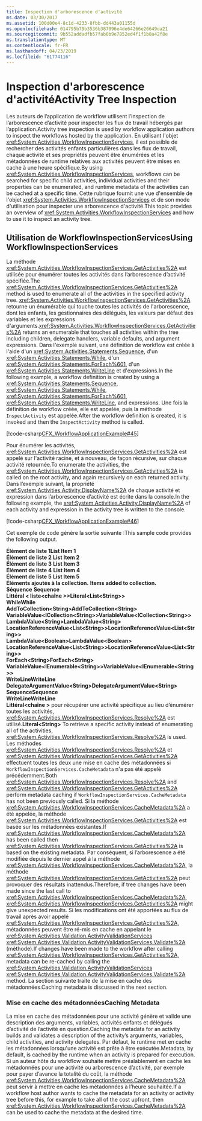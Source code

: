 ```yaml
---
title: Inspection d'arborescence d'activité
ms.date: 03/30/2017
ms.assetid: 100d00e4-8c1d-4233-8fbb-dd443a01155d
ms.openlocfilehash: 014795b79b3536b387096e4de64266e26649da21
ms.sourcegitcommit: 9b552addadfb57fab0b9e7852ed4f1f1b8a42f8e
ms.translationtype: MT
ms.contentlocale: fr-FR
ms.lasthandoff: 04/23/2019
ms.locfileid: "61774116"
---
```

# <a name="activity-tree-inspection"></a><span data-ttu-id="71aa2-102">Inspection d'arborescence d'activité</span><span class="sxs-lookup"><span data-stu-id="71aa2-102">Activity Tree Inspection</span></span>
<span data-ttu-id="71aa2-103">Les auteurs de l’application de workflow utilisent l’inspection de l’arborescence d’activité pour inspecter les flux de travail hébergés par l’application.</span><span class="sxs-lookup"><span data-stu-id="71aa2-103">Activity tree inspection is used by workflow application authors to inspect the workflows hosted by the application.</span></span> <span data-ttu-id="71aa2-104">En utilisant l'objet <xref:System.Activities.WorkflowInspectionServices>, il est possible de rechercher des activités enfants particulières dans les flux de travail, chaque activité et ses propriétés peuvent être énumérées et les métadonnées de runtime relatives aux activités peuvent être mises en cache à une heure spécifique.</span><span class="sxs-lookup"><span data-stu-id="71aa2-104">By using <xref:System.Activities.WorkflowInspectionServices>, workflows can be searched for specific child activities, individual activities and their properties can be enumerated, and runtime metadata of the activities can be cached at a specific time.</span></span> <span data-ttu-id="71aa2-105">Cette rubrique fournit une vue d'ensemble de l'objet <xref:System.Activities.WorkflowInspectionServices> et de son mode d'utilisation pour inspecter une arborescence d'activité.</span><span class="sxs-lookup"><span data-stu-id="71aa2-105">This topic provides an overview of <xref:System.Activities.WorkflowInspectionServices> and how to use it to inspect an activity tree.</span></span>  
  
## <a name="using-workflowinspectionservices"></a><span data-ttu-id="71aa2-106">Utilisation de WorkflowInspectionServices</span><span class="sxs-lookup"><span data-stu-id="71aa2-106">Using WorkflowInspectionServices</span></span>  
 <span data-ttu-id="71aa2-107">La méthode <xref:System.Activities.WorkflowInspectionServices.GetActivities%2A> est utilisée pour énumérer toutes les activités dans l’arborescence d’activité spécifiée.</span><span class="sxs-lookup"><span data-stu-id="71aa2-107">The <xref:System.Activities.WorkflowInspectionServices.GetActivities%2A> method is used to enumerate all of the activities in the specified activity tree.</span></span> <span data-ttu-id="71aa2-108"><xref:System.Activities.WorkflowInspectionServices.GetActivities%2A> retourne un énumérable qui touche toutes les activités de l'arborescence, dont les enfants, les gestionnaires des délégués, les valeurs par défaut des variables et les expressions d'arguments.</span><span class="sxs-lookup"><span data-stu-id="71aa2-108"><xref:System.Activities.WorkflowInspectionServices.GetActivities%2A> returns an enumerable that touches all activities within the tree including children, delegate handlers, variable defaults, and argument expressions.</span></span> <span data-ttu-id="71aa2-109">Dans l'exemple suivant, une définition de workflow est créée à l'aide d'un <xref:System.Activities.Statements.Sequence>, d'un <xref:System.Activities.Statements.While>, d'un <xref:System.Activities.Statements.ForEach%601>, d'un <xref:System.Activities.Statements.WriteLine> et d'expressions.</span><span class="sxs-lookup"><span data-stu-id="71aa2-109">In the following example, a workflow definition is created by using a <xref:System.Activities.Statements.Sequence>, <xref:System.Activities.Statements.While>, <xref:System.Activities.Statements.ForEach%601>, <xref:System.Activities.Statements.WriteLine>, and expressions.</span></span> <span data-ttu-id="71aa2-110">Une fois la définition de workflow créée, elle est appelée, puis la méthode `InspectActivity` est appelée.</span><span class="sxs-lookup"><span data-stu-id="71aa2-110">After the workflow definition is created, it is invoked and then the `InspectActivity` method is called.</span></span>  
  
 [!code-csharp[CFX_WorkflowApplicationExample#45](~/samples/snippets/csharp/VS_Snippets_CFX/cfx_workflowapplicationexample/cs/program.cs#45)]  
  
 <span data-ttu-id="71aa2-111">Pour énumérer les activités, <xref:System.Activities.WorkflowInspectionServices.GetActivities%2A> est appelé sur l'activité racine, et à nouveau, de façon récursive, sur chaque activité retournée.</span><span class="sxs-lookup"><span data-stu-id="71aa2-111">To enumerate the activities, the <xref:System.Activities.WorkflowInspectionServices.GetActivities%2A> is called on the root activity, and again recursively on each returned activity.</span></span> <span data-ttu-id="71aa2-112">Dans l’exemple suivant, la propriété <xref:System.Activities.Activity.DisplayName%2A> de chaque activité et expression dans l’arborescence d’activité est écrite dans la console.</span><span class="sxs-lookup"><span data-stu-id="71aa2-112">In the following example, the <xref:System.Activities.Activity.DisplayName%2A> of each activity and expression in the activity tree is written to the console.</span></span>  
  
 [!code-csharp[CFX_WorkflowApplicationExample#46](~/samples/snippets/csharp/VS_Snippets_CFX/cfx_workflowapplicationexample/cs/program.cs#46)]  
  
 <span data-ttu-id="71aa2-113">Cet exemple de code génère la sortie suivante :</span><span class="sxs-lookup"><span data-stu-id="71aa2-113">This sample code provides the following output.</span></span>  
  
 <span data-ttu-id="71aa2-114">**Élément de liste 1**</span><span class="sxs-lookup"><span data-stu-id="71aa2-114">**List Item 1**</span></span>  
<span data-ttu-id="71aa2-115">**Élément de liste 2** </span><span class="sxs-lookup"><span data-stu-id="71aa2-115">**List Item 2** </span></span>  
<span data-ttu-id="71aa2-116">**Élément de liste 3** </span><span class="sxs-lookup"><span data-stu-id="71aa2-116">**List Item 3** </span></span>  
<span data-ttu-id="71aa2-117">**Élément de liste 4** </span><span class="sxs-lookup"><span data-stu-id="71aa2-117">**List Item 4** </span></span>  
<span data-ttu-id="71aa2-118">**Élément de liste 5** </span><span class="sxs-lookup"><span data-stu-id="71aa2-118">**List Item 5** </span></span>  
<span data-ttu-id="71aa2-119">**Éléments ajoutés à la collection.** </span><span class="sxs-lookup"><span data-stu-id="71aa2-119">**Items added to collection.** </span></span>  
<span data-ttu-id="71aa2-120">**Séquence** </span><span class="sxs-lookup"><span data-stu-id="71aa2-120">**Sequence** </span></span>  
 <span data-ttu-id="71aa2-121">**Littéral < liste\<chaîne >>**</span><span class="sxs-lookup"><span data-stu-id="71aa2-121">**Literal<List\<String>>**</span></span>  
 <span data-ttu-id="71aa2-122">**While**</span><span class="sxs-lookup"><span data-stu-id="71aa2-122">**While**</span></span>  
 <span data-ttu-id="71aa2-123">**AddToCollection\<String>**</span><span class="sxs-lookup"><span data-stu-id="71aa2-123">**AddToCollection\<String>**</span></span>  
 <span data-ttu-id="71aa2-124">**VariableValue<ICollection\<String>>**</span><span class="sxs-lookup"><span data-stu-id="71aa2-124">**VariableValue<ICollection\<String>>**</span></span>  
 <span data-ttu-id="71aa2-125">**LambdaValue\<String>**</span><span class="sxs-lookup"><span data-stu-id="71aa2-125">**LambdaValue\<String>**</span></span>  
 <span data-ttu-id="71aa2-126">**LocationReferenceValue<List\<String>>**</span><span class="sxs-lookup"><span data-stu-id="71aa2-126">**LocationReferenceValue<List\<String>>**</span></span>  
 <span data-ttu-id="71aa2-127">**LambdaValue\<Boolean>**</span><span class="sxs-lookup"><span data-stu-id="71aa2-127">**LambdaValue\<Boolean>**</span></span>  
 <span data-ttu-id="71aa2-128">**LocationReferenceValue<List\<String>>**</span><span class="sxs-lookup"><span data-stu-id="71aa2-128">**LocationReferenceValue<List\<String>>**</span></span>  
 <span data-ttu-id="71aa2-129">**ForEach\<String>**</span><span class="sxs-lookup"><span data-stu-id="71aa2-129">**ForEach\<String>**</span></span>  
 <span data-ttu-id="71aa2-130">**VariableValue<IEnumerable\<String>>**</span><span class="sxs-lookup"><span data-stu-id="71aa2-130">**VariableValue<IEnumerable\<String>>**</span></span>  
 <span data-ttu-id="71aa2-131">**WriteLine**</span><span class="sxs-lookup"><span data-stu-id="71aa2-131">**WriteLine**</span></span>  
 <span data-ttu-id="71aa2-132">**DelegateArgumentValue\<String>**</span><span class="sxs-lookup"><span data-stu-id="71aa2-132">**DelegateArgumentValue\<String>**</span></span>  
 <span data-ttu-id="71aa2-133">**Sequence**</span><span class="sxs-lookup"><span data-stu-id="71aa2-133">**Sequence**</span></span>  
 <span data-ttu-id="71aa2-134">**WriteLine**</span><span class="sxs-lookup"><span data-stu-id="71aa2-134">**WriteLine**</span></span>  
 <span data-ttu-id="71aa2-135">**Littéral\<chaîne >** pour récupérer une activité spécifique au lieu d’énumérer toutes les activités, <xref:System.Activities.WorkflowInspectionServices.Resolve%2A> est utilisé.</span><span class="sxs-lookup"><span data-stu-id="71aa2-135">**Literal\<String>**  To retrieve a specific activity instead of enumerating all of the activities, <xref:System.Activities.WorkflowInspectionServices.Resolve%2A> is used.</span></span> <span data-ttu-id="71aa2-136">Les méthodes <xref:System.Activities.WorkflowInspectionServices.Resolve%2A> et <xref:System.Activities.WorkflowInspectionServices.GetActivities%2A> effectuent toutes les deux une mise en cache des métadonnées si `WorkflowInspectionServices.CacheMetadata` n'a pas été appelé précédemment.</span><span class="sxs-lookup"><span data-stu-id="71aa2-136">Both <xref:System.Activities.WorkflowInspectionServices.Resolve%2A> and <xref:System.Activities.WorkflowInspectionServices.GetActivities%2A> perform metadata caching if `WorkflowInspectionServices.CacheMetadata` has not been previously called.</span></span> <span data-ttu-id="71aa2-137">Si la méthode <xref:System.Activities.WorkflowInspectionServices.CacheMetadata%2A> a été appelée, la méthode <xref:System.Activities.WorkflowInspectionServices.GetActivities%2A> est basée sur les métadonnées existantes.</span><span class="sxs-lookup"><span data-stu-id="71aa2-137">If <xref:System.Activities.WorkflowInspectionServices.CacheMetadata%2A> has been called then <xref:System.Activities.WorkflowInspectionServices.GetActivities%2A> is based on the existing metadata.</span></span> <span data-ttu-id="71aa2-138">Par conséquent, si l’arborescence a été modifiée depuis le dernier appel à la méthode <xref:System.Activities.WorkflowInspectionServices.CacheMetadata%2A>, la méthode <xref:System.Activities.WorkflowInspectionServices.GetActivities%2A> peut provoquer des résultats inattendus.</span><span class="sxs-lookup"><span data-stu-id="71aa2-138">Therefore, if tree changes have been made since the last call to <xref:System.Activities.WorkflowInspectionServices.CacheMetadata%2A>, <xref:System.Activities.WorkflowInspectionServices.GetActivities%2A> might give unexpected results.</span></span> <span data-ttu-id="71aa2-139">Si les modifications ont été apportées au flux de travail après avoir appelé <xref:System.Activities.WorkflowInspectionServices.GetActivities%2A>, métadonnées peuvent être ré-mis en cache en appelant le <xref:System.Activities.Validation.ActivityValidationServices> <xref:System.Activities.Validation.ActivityValidationServices.Validate%2A> (méthode).</span><span class="sxs-lookup"><span data-stu-id="71aa2-139">If changes have been made to the workflow after calling <xref:System.Activities.WorkflowInspectionServices.GetActivities%2A>, metadata can be re-cached by calling the <xref:System.Activities.Validation.ActivityValidationServices> <xref:System.Activities.Validation.ActivityValidationServices.Validate%2A> method.</span></span> <span data-ttu-id="71aa2-140">La section suivante traite de la mise en cache des métadonnées.</span><span class="sxs-lookup"><span data-stu-id="71aa2-140">Caching metadata is discussed in the next section.</span></span>  
  
### <a name="caching-metadata"></a><span data-ttu-id="71aa2-141">Mise en cache des métadonnées</span><span class="sxs-lookup"><span data-stu-id="71aa2-141">Caching Metadata</span></span>  
 <span data-ttu-id="71aa2-142">La mise en cache des métadonnées pour une activité génère et valide une description des arguments, variables, activités enfants et délégués d’activité de l’activité en question.</span><span class="sxs-lookup"><span data-stu-id="71aa2-142">Caching the metadata for an activity builds and validates a description of the activity’s arguments, variables, child activities, and activity delegates.</span></span> <span data-ttu-id="71aa2-143">Par défaut, le runtime met en cache les métadonnées lorsqu'une activité est prête à être exécutée.</span><span class="sxs-lookup"><span data-stu-id="71aa2-143">Metadata, by default, is cached by the runtime when an activity is prepared for execution.</span></span> <span data-ttu-id="71aa2-144">Si un auteur hôte du workflow souhaite mettre préalablement en cache les métadonnées pour une activité ou arborescence d’activité, par exemple pour payer d’avance la totalité du coût, la méthode <xref:System.Activities.WorkflowInspectionServices.CacheMetadata%2A> peut servir à mettre en cache les métadonnées à l’heure souhaitée.</span><span class="sxs-lookup"><span data-stu-id="71aa2-144">If a workflow host author wants to cache the metadata for an activity or activity tree before this, for example to take all of the cost upfront, then <xref:System.Activities.WorkflowInspectionServices.CacheMetadata%2A> can be used to cache the metadata at the desired time.</span></span>
